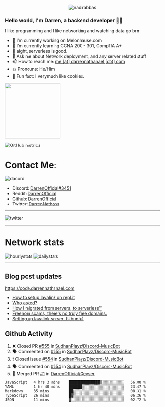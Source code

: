 <p align="center"> <img src="https://komarev.com/ghpvc/?username=DarrenOfficial&label=Profile%20views&color=0e75b6&style=flat" alt="nadirabbas" /> </p>

### Hello world, I'm Darren, a backend developer 👨‍💻
I like programming and I like networking and watching data go brrr



- 🔭 I’m currently working on Melonhause.com 
- 🌴 I’m currently learning CCNA 200 - 301, CompTIA A+ 
- 🚀 aight, serverless is good.
- 💬 Ask me about Network deployment, and any server related stuff 
- 📫 How to reach me: [me [at] darrennathanael [dot] com](mailto:me@darrennathanael.com) 
- ⛄️ Pronouns: He/Him 
- 🍪 Fun fact: I verymuch like cookies. 



<img float="center" height="180em" src="https://github-readme-stats.vercel.app/api?hide_border=true&username=DarrenOfficial&show_icons=true&count_private=true&bg_color=00000000&title_color=7F7F7F&icon_color=7F7F7F&text_color=7F7F7F" />


![GitHub metrics](https://metrics.lecoq.io/DarrenOfficial)  


# Contact Me:

![dacord](https://discord.c99.nl/widget/theme-5/508296903960821771.png)

- Discord: [DarrenOfficial#3451](https://discord.com/users/508296903960821771)
- Reddit: [DarrenOfficial](https://reddit.com/u/DarrenOfficiallol)
- Github: [DarrenOfficial](https://github.com/DarrenOfficial)
- Twitter: [DarrenNathans](https://twitter.com/DarrenNathans)


---

<img alt="twitter" src="https://github-readme-twitter.gazf.vercel.app/api?id=DarrenNathans&layout=wide" />


---


# Network stats


<img src="https://cdn.darrennathanael.com/stats/network-log-hourly.png" alt="hourlystats" class="center">


<img src="https://cdn.darrennathanael.com/stats/network-log-day.png" alt="dailystats" class="center">

---
## Blog post updates
https://code.darrennathanael.com
<!-- BLOG-POST-LIST:START -->
- [How to setup lavalink on repl.it](https://code.darrennathanael.com/how-to-setup-lavalink-on-replit)
- [Who asked?](https://code.darrennathanael.com/who-asked)
- [How I migrated from servers, to serverless™](https://code.darrennathanael.com/how-i-migrated-from-servers-to-serverlesstm)
- [Freenom scams, there&#39;s no truly free domains.](https://code.darrennathanael.com/freenom-scams-theres-no-truly-free-domains)
- [Setting up lavalink server. &lpar;Ubuntu&rpar;](https://code.darrennathanael.com/setting-up-lavalink-server-ubuntu)
<!-- BLOG-POST-LIST:END -->


## Github Activity
<!--START_SECTION:activity-->
1. ❌ Closed PR [#555](https://github.com/SudhanPlayz/Discord-MusicBot/pull/555) in [SudhanPlayz/Discord-MusicBot](https://github.com/SudhanPlayz/Discord-MusicBot)
2. 🗣 Commented on [#555](https://github.com/SudhanPlayz/Discord-MusicBot/issues/555) in [SudhanPlayz/Discord-MusicBot](https://github.com/SudhanPlayz/Discord-MusicBot)
3. ❗️ Closed issue [#554](https://github.com/SudhanPlayz/Discord-MusicBot/issues/554) in [SudhanPlayz/Discord-MusicBot](https://github.com/SudhanPlayz/Discord-MusicBot)
4. 🗣 Commented on [#554](https://github.com/SudhanPlayz/Discord-MusicBot/issues/554) in [SudhanPlayz/Discord-MusicBot](https://github.com/SudhanPlayz/Discord-MusicBot)
5. 🎉 Merged PR [#1](https://github.com/DarrenOfficial/Geyser/pull/1) in [DarrenOfficial/Geyser](https://github.com/DarrenOfficial/Geyser)
<!--END_SECTION:activity-->


<!--START_SECTION:waka-->
```text
JavaScript   4 hrs 3 mins    ██████████████▒░░░░░░░░░░   56.80 % 
YAML         1 hr 40 mins    ██████░░░░░░░░░░░░░░░░░░░   23.47 % 
Markdown     35 mins         ██░░░░░░░░░░░░░░░░░░░░░░░   08.31 % 
TypeScript   26 mins         █▓░░░░░░░░░░░░░░░░░░░░░░░   06.26 % 
JSON         11 mins         ▓░░░░░░░░░░░░░░░░░░░░░░░░   02.72 % 
```
<!--END_SECTION:waka-->
